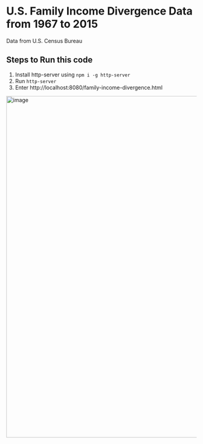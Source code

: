 # U.S. Family Income Divergence Data from 1967 to 2015

Data from U.S. Census Bureau

## Steps to Run this code

1. Install http-server using `npm i -g http-server`
3. Run `http-server`
4. Enter http://localhost:8080/family-income-divergence.html


<img width="901" alt="image" src="https://user-images.githubusercontent.com/62676880/200753093-e03c2afb-4b55-4ae4-91be-d6f9749e3efd.png">
